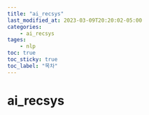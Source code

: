 ```yaml
---
title: "ai_recsys"
last_modified_at: 2023-03-09T20:20:02-05:00
categories:
    - ai_recsys
tages:
    - nlp
toc: true
toc_sticky: true
toc_label: "목차"
---
```




# ai_recsys
